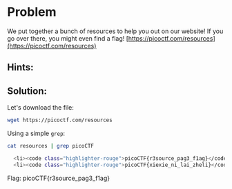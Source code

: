 # Problem
We put together a bunch of resources to help you out on our website! If you go over there, you might even find a flag! [https://picoctf.com/resources](https://picoctf.com/resources)

## Hints:

## Solution:

Let's download the file:
```bash
wget https://picoctf.com/resources
```

Using a simple ```grep```:
```bash
cat resources | grep picoCTF

  <li><code class="highlighter-rouge">picoCTF{r3source_pag3_f1ag}</code> (2019 competition)</li>
  <li><code class="highlighter-rouge">picoCTF{xiexie_ni_lai_zheli}</code> (2018 competition)</li>
```

Flag: picoCTF{r3source_pag3_f1ag}